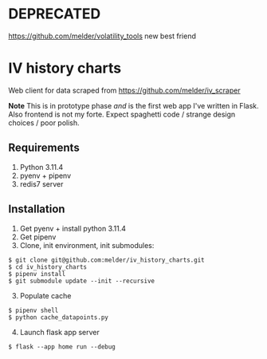 # DEPRECATED

https://github.com/melder/volatility_tools new best friend

# IV history charts

Web client for data scraped from https://github.com/melder/iv_scraper

**Note** This is in prototype phase _and_ is the first web app I've written in Flask. Also frontend is not my forte. Expect spaghetti code / strange design choices / poor polish.

## Requirements

1. Python 3.11.4
2. pyenv + pipenv
3. redis7 server

## Installation

1. Get pyenv + install python 3.11.4
2. Get pipenv
3. Clone, init environment, init submodules:

```
$ git clone git@github.com:melder/iv_history_charts.git
$ cd iv_history_charts
$ pipenv install
$ git submodule update --init --recursive
```

3. Populate cache

```
$ pipenv shell
$ python cache_datapoints.py
```

4. Launch flask app server

```
$ flask --app home run --debug
```
